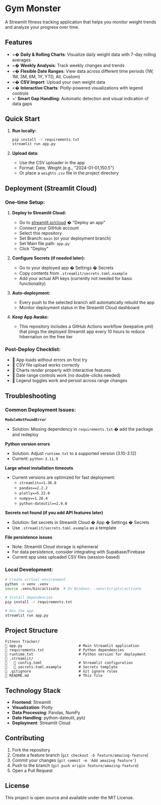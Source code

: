 # Gym Monster

A Streamlit fitness tracking application that helps you monitor weight trends and analyze your progress over time.

## Features

- =� **Daily & Rolling Charts**: Visualize daily weight data with 7-day rolling averages
- =� **Weekly Analysis**: Track weekly changes and trends
- =� **Flexible Date Ranges**: View data across different time periods (1W, 1M, 3M, 6M, 1Y, YTD, All, Custom)
- =� **CSV Import**: Upload your own weight data
- <� **Interactive Charts**: Plotly-powered visualizations with legend controls
- =' **Smart Gap Handling**: Automatic detection and visual indication of data gaps

## Quick Start

1. **Run locally:**
   ```bash
   pip install -r requirements.txt
   streamlit run app.py
   ```

2. **Upload data:**
   - Use the CSV uploader in the app
   - Format: Date, Weight (e.g., "2024-01-01,150.5")
   - Or place a `weights.csv` file in the project directory

## Deployment (Streamlit Cloud)

### One-time Setup:

1. **Deploy to Streamlit Cloud:**
   - Go to [streamlit.io/cloud](https://streamlit.io/cloud) � "Deploy an app"
   - Connect your GitHub account
   - Select this repository
   - Set Branch: `main` (or your deployment branch)
   - Set Main file path: `app.py`
   - Click "Deploy"

2. **Configure Secrets (if needed later):**
   - Go to your deployed app � Settings � Secrets
   - Copy contents from `.streamlit/secrets.toml.example`
   - Add your actual API keys (currently not needed for basic functionality)

3. **Auto-deployment:**
   - Every push to the selected branch will automatically rebuild the app
   - Monitor deployment status in the Streamlit Cloud dashboard

4. **Keep App Awake:**
   - This repository includes a GitHub Actions workflow (keepalive.yml) that pings the deployed Streamlit app every 10 hours to reduce hibernation on the free tier

### Post-Deploy Checklist:

-  App loads without errors on first try
-  CSV file upload works correctly
-  Charts render properly with interactive features
-  Date range controls work (no double-clicks needed)
-  Legend toggles work and persist across range changes

## Troubleshooting

### Common Deployment Issues:

**`ModuleNotFoundError`**
- Solution: Missing dependency in `requirements.txt` � add the package and redeploy

**Python version errors**
- Solution: Adjust `runtime.txt` to a supported version (3.10-3.12)
- Current: `python-3.11.9`

**Large wheel installation timeouts**
- Current versions are optimized for fast deployment:
  - `streamlit==1.36.0`
  - `pandas==2.2.2`
  - `plotly==5.22.0`
  - `numpy==1.26.4`
  - `python-dateutil==2.9.0`

**Secrets not found (if you add API features later)**
- Solution: Set secrets in Streamlit Cloud � App � Settings � Secrets
- Use `.streamlit/secrets.toml.example` as a template

**File persistence issues**
- Note: Streamlit Cloud storage is ephemeral
- For data persistence, consider integrating with Supabase/Firebase
- Current app uses uploaded CSV files (session-based)

### Local Development:

```bash
# Create virtual environment
python -m venv .venv
source .venv/bin/activate  # On Windows: .venv\Scripts\activate

# Install dependencies
pip install -r requirements.txt

# Run the app
streamlit run app.py
```

## Project Structure

```
Fitness Tracker/
   app.py                          # Main Streamlit application
   requirements.txt                # Python dependencies
   runtime.txt                     # Python version for deployment
   .streamlit/
      config.toml                 # Streamlit configuration
      secrets.toml.example        # Secrets template
   .gitignore                      # Git ignore rules
   README.md                       # This file
```

## Technology Stack

- **Frontend**: Streamlit
- **Visualization**: Plotly
- **Data Processing**: Pandas, NumPy
- **Date Handling**: python-dateutil, pytz
- **Deployment**: Streamlit Cloud

## Contributing

1. Fork the repository
2. Create a feature branch (`git checkout -b feature/amazing-feature`)
3. Commit your changes (`git commit -m 'Add amazing feature'`)
4. Push to the branch (`git push origin feature/amazing-feature`)
5. Open a Pull Request

## License

This project is open source and available under the MIT License.